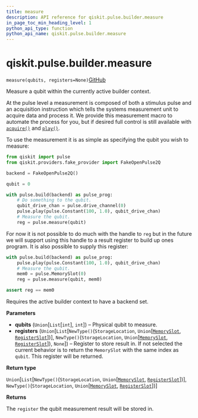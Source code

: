 ```yaml
---
title: measure
description: API reference for qiskit.pulse.builder.measure
in_page_toc_min_heading_level: 1
python_api_type: function
python_api_name: qiskit.pulse.builder.measure
---
```


# qiskit.pulse.builder.measure

<span id="qiskit.pulse.builder.measure" />

`measure(qubits, registers=None)`[GitHub](https://github.com/qiskit/qiskit/tree/stable/0.41/qiskit/pulse/builder.py "view source code")

Measure a qubit within the currently active builder context.

At the pulse level a measurement is composed of both a stimulus pulse and an acquisition instruction which tells the systems measurement unit to acquire data and process it. We provide this measurement macro to automate the process for you, but if desired full control is still available with [`acquire()`](qiskit.pulse.builder.acquire "qiskit.pulse.builder.acquire") and [`play()`](qiskit.pulse.builder.play "qiskit.pulse.builder.play").

To use the measurement it is as simple as specifying the qubit you wish to measure:

```python
from qiskit import pulse
from qiskit.providers.fake_provider import FakeOpenPulse2Q

backend = FakeOpenPulse2Q()

qubit = 0

with pulse.build(backend) as pulse_prog:
    # Do something to the qubit.
    qubit_drive_chan = pulse.drive_channel(0)
    pulse.play(pulse.Constant(100, 1.0), qubit_drive_chan)
    # Measure the qubit.
    reg = pulse.measure(qubit)
```

For now it is not possible to do much with the handle to `reg` but in the future we will support using this handle to a result register to build up ones program. It is also possible to supply this register:

```python
with pulse.build(backend) as pulse_prog:
    pulse.play(pulse.Constant(100, 1.0), qubit_drive_chan)
    # Measure the qubit.
    mem0 = pulse.MemorySlot(0)
    reg = pulse.measure(qubit, mem0)

assert reg == mem0
```

<Admonition title="Note" type="note">
  Requires the active builder context to have a backend set.
</Admonition>

**Parameters**

*   **qubits** (`Union`\[`List`\[`int`], `int`]) – Physical qubit to measure.
*   **registers** (`Union`\[`List`\[`NewType()`(`StorageLocation`, `Union`\[[`MemorySlot`](qiskit.pulse.channels.MemorySlot "qiskit.pulse.channels.MemorySlot"), [`RegisterSlot`](qiskit.pulse.channels.RegisterSlot "qiskit.pulse.channels.RegisterSlot")])], `NewType()`(`StorageLocation`, `Union`\[[`MemorySlot`](qiskit.pulse.channels.MemorySlot "qiskit.pulse.channels.MemorySlot"), [`RegisterSlot`](qiskit.pulse.channels.RegisterSlot "qiskit.pulse.channels.RegisterSlot")]), `None`]) – Register to store result in. If not selected the current behavior is to return the `MemorySlot` with the same index as `qubit`. This register will be returned.

**Return type**

`Union`\[`List`\[`NewType()`(`StorageLocation`, `Union`\[[`MemorySlot`](qiskit.pulse.channels.MemorySlot "qiskit.pulse.channels.MemorySlot"), [`RegisterSlot`](qiskit.pulse.channels.RegisterSlot "qiskit.pulse.channels.RegisterSlot")])], `NewType()`(`StorageLocation`, `Union`\[[`MemorySlot`](qiskit.pulse.channels.MemorySlot "qiskit.pulse.channels.MemorySlot"), [`RegisterSlot`](qiskit.pulse.channels.RegisterSlot "qiskit.pulse.channels.RegisterSlot")])]

**Returns**

The `register` the qubit measurement result will be stored in.


